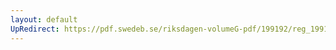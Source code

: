 ```yaml
---
layout: default
UpRedirect: https://pdf.swedeb.se/riksdagen-volumeG-pdf/199192/reg_199192/reg_199192_0519.pdf
---
```


